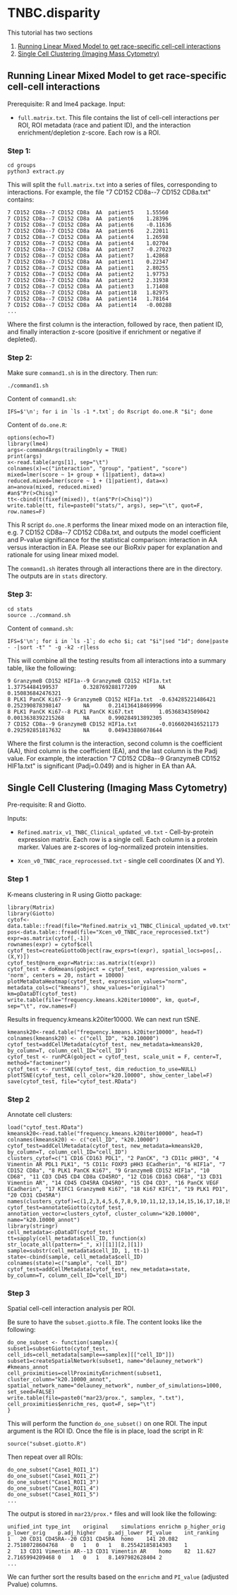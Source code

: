 # TNBC.disparity


This tutorial has two sections

1. [Running Linear Mixed Model to get race-specific cell-cell interactions](#section1)
2. [Single Cell Clustering (Imaging Mass Cytometry)](#section2)


<a name="section1"></a>
## Running Linear Mixed Model to get race-specific cell-cell interactions

Prerequisite: R and lme4 package.
Input:
- `full.matrix.txt`. This file contains the list of cell-cell interactions per ROI, ROI metadata (race and patient ID), and the interaction enrichment/depletion z-score. Each row is a ROI.

### Step 1:
```
cd groups
python3 extract.py
```

This will split the `full.matrix.txt` into a series of files, corresponding to interactions.
For example, the file "7 CD152 CD8a--7 CD152 CD8a.txt" contains:

```
7 CD152 CD8a--7 CD152 CD8a  AA  patient5    1.55560
7 CD152 CD8a--7 CD152 CD8a  AA  patient6    1.28396
7 CD152 CD8a--7 CD152 CD8a  AA  patient6    -0.11636
7 CD152 CD8a--7 CD152 CD8a  AA  patient6    2.22011
7 CD152 CD8a--7 CD152 CD8a  AA  patient4    1.26598
7 CD152 CD8a--7 CD152 CD8a  AA  patient4    1.02704
7 CD152 CD8a--7 CD152 CD8a  AA  patient7    -0.27023
7 CD152 CD8a--7 CD152 CD8a  AA  patient7    1.42868
7 CD152 CD8a--7 CD152 CD8a  AA  patient1    0.22347
7 CD152 CD8a--7 CD152 CD8a  AA  patient1    2.80255
7 CD152 CD8a--7 CD152 CD8a  AA  patient2    1.97753
7 CD152 CD8a--7 CD152 CD8a  AA  patient2    2.31938
7 CD152 CD8a--7 CD152 CD8a  AA  patient3    1.71408
7 CD152 CD8a--7 CD152 CD8a  AA  patient18   1.82975
7 CD152 CD8a--7 CD152 CD8a  AA  patient14   1.78164
7 CD152 CD8a--7 CD152 CD8a  AA  patient14   -0.00288
...
```
Where the first column is the interaction, followed by race, then patient ID, and finally interaction z-score (positive if enrichment or negative if depleted).


### Step 2:

Make sure `command1.sh` is in the directory. Then run:
```
./command1.sh
```

Content of `command1.sh`:
```
IFS=$'\n'; for i in `ls -1 *.txt`; do Rscript do.one.R "$i"; done
```

Content of `do.one.R`:
```
options(echo=T)
library(lme4)
args<-commandArgs(trailingOnly = TRUE)
print(args)
x<-read.table(args[1], sep="\t")
colnames(x)=c("interaction", "group", "patient", "score")
mixed=lmer(score ~ 1+ group + (1|patient), data=x)
reduced.mixed=lmer(score ~ 1 + (1|patient), data=x)
an=anova(mixed, reduced.mixed)
#an$"Pr(>Chisq)"
tt<-cbind(t(fixef(mixed)), t(an$"Pr(>Chisq)"))
write.table(tt, file=paste0("stats/", args), sep="\t", quot=F, row.names=F)
```

This R script `do.one.R` performs the linear mixed mode on an interaction file, e.g. 7 CD152 CD8a--7 CD152 CD8a.txt, and outputs the model coefficient and P-value significance for the statistical comparison: interaction in AA versus interaction in EA. Please see our BioRxiv paper for explanation and rationale for using linear mixed model.

The `command1.sh` iterates through all interactions there are in the directory.
The outputs are in `stats` directory.

### Step 3:

```
cd stats
source ../command.sh
```

Content of `command.sh`:
```
IFS=$'\n'; for i in `ls -1`; do echo $i; cat "$i"|sed "1d"; done|paste - -|sort -t" " -g -k2 -r|less
```

This will combine all the testing results from all interactions into a summary table, like the following:
```
9 GranzymeB CD152 HIF1a--9 GranzymeB CD152 HIF1a.txt    1.37754484199537        0.328769288177209       NA      0.150836842476321
8 PLK1 PanCK Ki67--9 GranzymeB CD152 HIF1a.txt  -0.634285221486421      0.252390878398147       NA      0.214136418469996
8 PLK1 PanCK Ki67--8 PLK1 PanCK Ki67.txt        1.05368343509042        0.0013638392215268      NA      0.990284913892305
7 CD152 CD8a--9 GranzymeB CD152 HIF1a.txt       -0.0166020416521173     0.292592851817632       NA      0.049433886078644
```

Where the first column is the interaction, second column is the coefficient (AA), third column is the coefficient (EA), and the last column is the Padj value.
For example, the interaction "7 CD152 CD8a--9 GranzymeB CD152 HIF1a.txt" is significant (Padj=0.049) and is higher in EA than AA.




<a name="section2"></a>
## Single Cell Clustering (Imaging Mass Cytometry)

Pre-requisite: R and Giotto.

Inputs:
- `Refined.matrix_v1_TNBC_Clinical_updated_v0.txt` - Cell-by-protein expression matrix. Each row is a single cell. Each column is a protein marker. Values are z-scores of log-normalized protein intensities.

- `Xcen_v0_TNBC_race_reprocessed.txt` - single cell coordinates (X and Y).

### Step 1

K-means clustering in R using Giotto package:
```
library(Matrix)
library(Giotto)
cytof<-data.table::fread(file="Refined.matrix_v1_TNBC_Clinical_updated_v0.txt")
pos<-data.table::fread(file="Xcen_v0_TNBC_race_reprocessed.txt")
expr=as.matrix(cytof[,-1])
rownames(expr) = cytof$cell
cytof_test=createGiottoObject(raw_exprs=t(expr), spatial_locs=pos[,.(X,Y)])
cytof_test@norm_expr=Matrix::as.matrix(t(expr))
cytof_test = doKmeans(gobject = cytof_test, expression_values = 'norm', centers = 20, nstart = 10000)
plotMetaDataHeatmap(cytof_test, expression_values="norm", metadata_cols=c("kmeans"), show_values="original")
km=pDataDT(cytof_test)
write.table(file="frequency.kmeans.k20iter10000", km, quot=F, sep="\t", row.names=F)
```

Results in frequency.kmeans.k20iter10000. We can next run tSNE.

```
kmeansk20<-read.table("frequency.kmeans.k20iter10000", head=T)
colnames(kmeansk20) <- c("cell_ID", "k20.10000")
cytof_test=addCellMetadata(cytof_test, new_metadata=kmeansk20, by_column=T, column_cell_ID="cell_ID")
cytof_test <- runPCA(gobject = cytof_test, scale_unit = F, center=T, method="factominer")
cytof_test <- runtSNE(cytof_test, dim_reduction_to_use=NULL)
plotTSNE(cytof_test, cell_color="k20.10000", show_center_label=F)
save(cytof_test, file="cytof_test.RData")
```


### Step 2

Annotate cell clusters:
```
load("cytof_test.RData")
kmeansk20<-read.table("frequency.kmeans.k20iter10000", head=T)
colnames(kmeansk20) <- c("cell_ID", "k20.10000")
cytof_test=addCellMetadata(cytof_test, new_metadata=kmeansk20, by_column=T, column_cell_ID="cell_ID")
clusters_cytof=c("1 CD16 CD163 PDL1", "2 PanCK", "3 CD11c pHH3", "4 Vimentin AR PDL1 PLK1", "5 CD11c FOXP3 pHH3 ECadherin", "6 HIF1a", "7 CD152 CD8a", "8 PLK1 PanCK Ki67", "9 GranzymeB CD152 HIF1a", "10 CD68", "11 CD3 CD45 CD4 CD8a CD45RO", "12 CD16 CD163 CD68", "13 CD31 Vimentin AR", "14 CD45 CD45RA CD45RO", "15 CD4 CD3", "16 PanCK VEGF ECadherin", "17 KIFC1 GranzymeB Ki67", "18 Ki67 KIFC1", "19 PLK1 PD1", "20 CD31 CD45RA")
names(clusters_cytof)=c(1,2,3,4,5,6,7,8,9,10,11,12,13,14,15,16,17,18,19,20)
cytof_test=annotateGiotto(cytof_test, annotation_vector=clusters_cytof, cluster_column="k20.10000", name="k20.10000_annot")
library(stringr)
cell_metadata<-pDataDT(cytof_test)
tt=sapply(cell_metadata$cell_ID, function(x) str_locate_all(pattern="_", x)[[1]][2,][1])
sample=substr(cell_metadata$cell_ID, 1, tt-1)
state<-cbind(sample, cell_metadata$cell_ID)
colnames(state)=c("sample", "cell_ID")
cytof_test=addCellMetadata(cytof_test, new_metadata=state, by_column=T, column_cell_ID="cell_ID")
```


### Step 3

Spatial cell-cell interaction analysis per ROI.


Be sure to have the `subset.giotto.R` file. The content looks like the following:
```
do_one_subset <- function(samplex){
subset1=subsetGiotto(cytof_test, cell_ids=cell_metadata[sample==samplex][["cell_ID"]])
subset1=createSpatialNetwork(subset1, name="delauney_network")
#kmeans_annot
cell_proximities=cellProximityEnrichment(subset1, cluster_column="k20.10000_annot", spatial_network_name="delauney_network", number_of_simulations=1000, set_seed=FALSE)
write.table(file=paste0("mar23/prox.", samplex, ".txt"), cell_proximities$enrichm_res, quot=F, sep="\t")
}
```

This will perform the function `do_one_subset()` on one ROI. The input argument is the ROI ID.
Once the file is in place, load the script in R:
```
source("subset.giotto.R")
```

Then repeat over all ROIs:
```
do_one_subset("Case1_ROI1_1")
do_one_subset("Case1_ROI1_2")
do_one_subset("Case1_ROI1_3")
do_one_subset("Case1_ROI1_4")
do_one_subset("Case1_ROI1_5")
...
```

The output is stored in `mar23/prox.*` files and will look like the following:
```
unified_int type_int    original    simulations enrichm p_higher_orig   p_lower_orig    p.adj_higher    p.adj_lower PI_value    int_ranking
1   20 CD31 CD45RA--20 CD31 CD45RA  homo    141 20.082  2.75180728604768    0   1   0   1   8.25542185814303    1
2   13 CD31 Vimentin AR--13 CD31 Vimentin AR    homo    82  11.627  2.7165994209468 0   1   0   1   8.1497982628404 2
...
```
We can further sort the results based on the `enrichm` and `PI_value` (adjusted Pvalue) columns.



